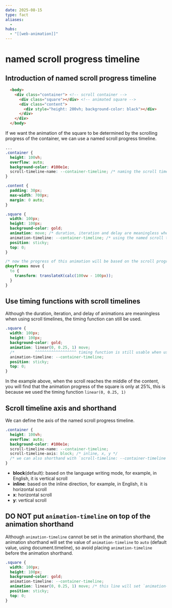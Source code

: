 ```yaml
---
date: 2025-08-15
type: fact
aliases:
  -
hubs:
  - "[[web-animation]]"
---
```


# named scroll progress timeline

## Introduction of named scroll progress timeline

```html
  <body>
    <div class="container"> <!-- scroll container -->
      <div class="square"></div> <!-- animated square -->
      <div class="content">
        <div style="height: 200vh; background-color: black"></div>
      </div>
    </div>
  </body>
```

If we want the animation of the square to be determined by the scrolling progress of the container, we can use a named scroll progress timeline.

```css
...
.container {
  height: 100vh;
  overflow: auto;
  background-color: #100e1e;
  scroll-timeline-name: --container-timeline; /* naming the scroll timeline for .square animation to use */
}

.content {
  padding: 30px;
  max-width: 700px;
  margin: 0 auto;
}

.square {
  width: 100px;
  height: 100px;
  background-color: gold;
  animation: move; /* duration, iteration and delay are meaningless when using scroll timelines */
  animation-timeline: --container-timeline; /* using the named scroll timeline instead of default timeline */
  position: sticky;
  top: 0;
}

/* now the progress of this animation will be based on the scroll progress of .container */
@keyframes move {
  to {
    transform: translateX(calc(100vw - 100px));
  }
}
```

## Use timing functions with scroll timelines

Although the duration, iteration, and delay of animations are meaningless when using scroll timelines, the timing function can still be used.

```css
.square {
  width: 100px;
  height: 100px;
  background-color: gold;
  animation: linear(0, 0.25, 1) move;
  /*         ^^^^^^^^^^^^^^^^^^ timing function is still usable when using scroll timelines */
  animation-timeline: --container-timeline;
  position: sticky;
  top: 0;
}
```

In the example above, when the scroll reaches the middle of the content, you will find that the animation progress of the square is only at 25%, this is because we used the timing function `linear(0, 0.25, 1)`

## Scroll timeline axis and shorthand

We can define the axis of the named scroll progress timeline.

```css
.container {
  height: 100vh;
  overflow: auto;
  background-color: #100e1e;
  scroll-timeline-name: --container-timeline;
  scroll-timeline-axis: block; /* inline, x, y */
  /* we can also shorthand with `scroll-timeline: --container-timeline block;` */
}
```

- **block**(default): based on the language writing mode, for example, in English, it is vertical scroll
- **inline**: based on the inline direction, for example, in English, it is horizontal scroll
- **x**: horizontal scroll
- **y**: vertical scroll

## DO NOT put `animation-timeline` on top of the animation shorthand

Although `animation-timeline` cannot be set in the animation shorthand, the animation shorthand will set the value of `animation-timeline` to `auto` (default value, using document.timeline), so avoid placing `animation-timeline` before the animation shorthand.

```css
.square {
  width: 100px;
  height: 100px;
  background-color: gold;
  animation-timeline: --container-timeline;
  animation: linear(0, 0.25, 1) move; /* this line will set `animation-timeline` value to `auto` (default) */
  position: sticky;
  top: 0;
}
```


